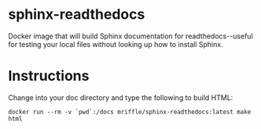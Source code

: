 # sphinx-readthedocs
Docker image that will build Sphinx documentation for readthedocs--useful
for testing your local files without looking up how to install Sphinx.

# Instructions
Change into your doc directory and type the following to build HTML:

```
docker run --rm -v `pwd`:/docs mriffle/sphinx-readthedocs:latest make html
```
